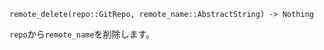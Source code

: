 ```
remote_delete(repo::GitRepo, remote_name::AbstractString) -> Nothing
```

`repo`から`remote_name`を削除します。
